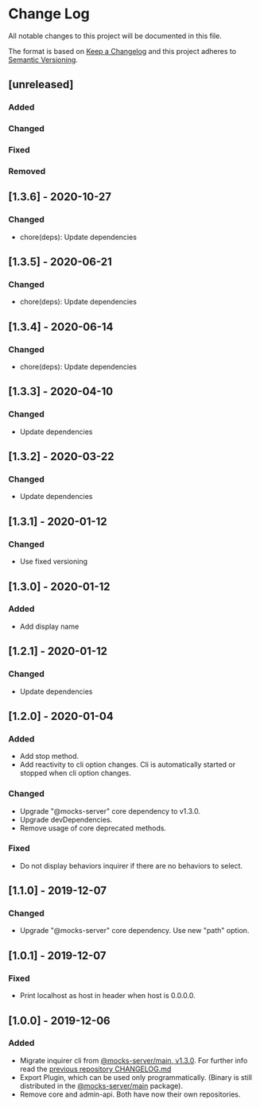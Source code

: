 # Change Log
All notable changes to this project will be documented in this file.

The format is based on [Keep a Changelog](http://keepachangelog.com/)
and this project adheres to [Semantic Versioning](http://semver.org/).

## [unreleased]
### Added
### Changed
### Fixed
### Removed

## [1.3.6] - 2020-10-27
### Changed
- chore(deps): Update dependencies

## [1.3.5] - 2020-06-21
### Changed
- chore(deps): Update dependencies

## [1.3.4] - 2020-06-14
### Changed
- chore(deps): Update dependencies

## [1.3.3] - 2020-04-10
### Changed
- Update dependencies

## [1.3.2] - 2020-03-22
### Changed
- Update dependencies

## [1.3.1] - 2020-01-12
### Changed
- Use fixed versioning

## [1.3.0] - 2020-01-12
### Added
- Add display name

## [1.2.1] - 2020-01-12
### Changed
- Update dependencies

## [1.2.0] - 2020-01-04
### Added
- Add stop method.
- Add reactivity to cli option changes. Cli is automatically started or stopped when cli option changes.

### Changed
- Upgrade "@mocks-server" core dependency to v1.3.0.
- Upgrade devDependencies.
- Remove usage of core deprecated methods.

### Fixed
- Do not display behaviors inquirer if there are no behaviors to select.

## [1.1.0] - 2019-12-07
### Changed
- Upgrade "@mocks-server" core dependency. Use new "path" option.

## [1.0.1] - 2019-12-07
### Fixed
- Print localhost as host in header when host is 0.0.0.0.

## [1.0.0] - 2019-12-06
### Added
- Migrate inquirer cli from [@mocks-server/main, v1.3.0](https://github.com/mocks-server/main/releases/tag/v1.3.0). For further info read the [previous repository CHANGELOG.md](https://github.com/mocks-server/main/blob/v1.3.0/CHANGELOG.md#130---2019-11-17)
- Export Plugin, which can be used only programmatically. (Binary is still distributed in the [@mocks-server/main](https://github.com/mocks-server/main) package).
- Remove core and admin-api. Both have now their own repositories.
